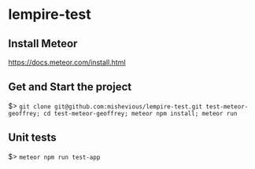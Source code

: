 # lempire-test

## Install Meteor
https://docs.meteor.com/install.html

## Get and Start the project

$> ```git clone git@github.com:mishevious/lempire-test.git test-meteor-geoffrey; cd test-meteor-geoffrey; meteor npm install; meteor run```

## Unit tests

$> ```meteor npm run test-app```
